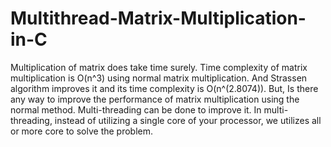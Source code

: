 # Multithread-Matrix-Multiplication-in-C

Multiplication of matrix does take time surely. Time complexity of matrix multiplication is O(n^3) using normal matrix multiplication. And Strassen algorithm improves it and its time complexity is O(n^(2.8074)).
But, Is there any way to improve the performance of matrix multiplication using the normal method. 
Multi-threading can be done to improve it. In multi-threading, instead of utilizing a single core of your processor, we utilizes all or more core to solve the problem.
